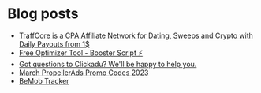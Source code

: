 # Blog posts
<!-- BLOG-POST-LIST:START -->
- [TraffCore is a CPA Affiliate Network for Dating, Sweeps and Crypto with Daily Payouts from 1$](https://afflift.com/f/threads/traffcore-is-a-cpa-affiliate-network-for-dating-sweeps-and-crypto-with-daily-payouts-from-1.8700/)
- [Free Optimizer Tool - Booster Script ⚡](https://afflift.com/f/threads/free-optimizer-tool-booster-script-%E2%9A%A1.10601/)
- [Got questions to Clickadu? We&#39;ll be happy to help you.](https://afflift.com/f/threads/got-questions-to-clickadu-well-be-happy-to-help-you.2674/)
- [March PropellerAds Promo Codes 2023](https://afflift.com/f/threads/march-propellerads-promo-codes-2023.10510/)
- [BeMob Tracker](https://afflift.com/f/threads/bemob-tracker.908/)
<!-- BLOG-POST-LIST:END -->
